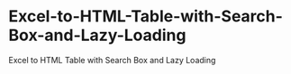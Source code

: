 # Excel-to-HTML-Table-with-Search-Box-and-Lazy-Loading
Excel to HTML Table with Search Box and Lazy Loading
